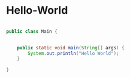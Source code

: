 # Hello-World

```JAVA

public class Main {

    
    public static void main(String[] args) {
        System.out.println("Hello World");
    }
    
}
```
